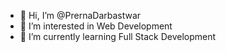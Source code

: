 - 👋 Hi, I’m @PrernaDarbastwar
- 👀 I’m interested in Web Development
- 🌱 I’m currently learning Full Stack Development
